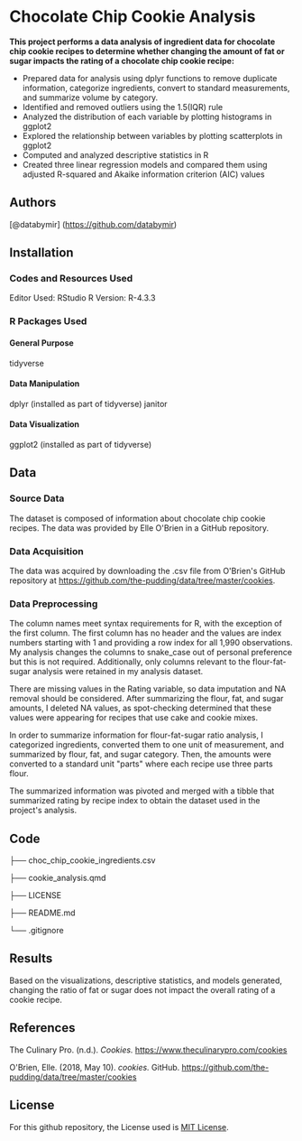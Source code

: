# Chocolate Chip Cookie Analysis
**This project performs a data analysis of ingredient data for chocolate chip cookie recipes to determine whether changing the amount of fat or sugar impacts the rating of a chocolate chip cookie recipe:**
* Prepared data for analysis using dplyr functions to remove duplicate information, categorize ingredients, convert to standard measurements, and summarize volume by category.
* Identified and removed outliers using the 1.5(IQR) rule
* Analyzed the distribution of each variable by plotting histograms in ggplot2
* Explored the relationship between variables by plotting scatterplots in ggplot2
* Computed and analyzed descriptive statistics in R
* Created three linear regression models and compared them using adjusted R-squared and Akaike information criterion (AIC) values

## Authors
[@databymir] (https://github.com/databymir)

## Installation
### Codes and Resources Used
Editor Used: RStudio
R Version: R-4.3.3

### R Packages Used
#### General Purpose
tidyverse

#### Data Manipulation
dplyr (installed as part of tidyverse)
janitor

#### Data Visualization
ggplot2 (installed as part of tidyverse)

## Data
### Source Data
The dataset is composed of information about chocolate chip cookie recipes. The data was provided by Elle O'Brien in a GitHub repository.

### Data Acquisition
The data was acquired by downloading the .csv file from O'Brien's GitHub repository at https://github.com/the-pudding/data/tree/master/cookies.

### Data Preprocessing
The column names meet syntax requirements for R, with the exception of the first column. The first column has no header and the values are index numbers starting with 1 and providing a row index for all 1,990 observations. My analysis changes the columns to snake_case out of personal preference but this is not required. Additionally, only columns relevant to the flour-fat-sugar analysis were retained in my analysis dataset.

There are missing values in the Rating variable, so data imputation and NA removal should be considered. After summarizing the flour, fat, and sugar amounts, I deleted NA values, as spot-checking determined that these values were appearing for recipes that use cake and cookie mixes.

In order to summarize information for flour-fat-sugar ratio analysis, I categorized ingredients, converted them to one unit of measurement, and summarized by flour, fat, and sugar category. Then, the amounts were converted to a standard unit "parts" where each recipe use three parts flour.

The summarized information was pivoted and merged with a tibble that summarized rating by recipe index to obtain the dataset used in the project's analysis.

## Code
├── choc_chip_cookie_ingredients.csv

├── cookie_analysis.qmd

├── LICENSE

├── README.md

└── .gitignore

## Results
Based on the visualizations, descriptive statistics, and models generated, changing the ratio of fat or sugar does not impact the overall rating of a cookie recipe.

## References
The Culinary Pro. (n.d.). *Cookies.* https://www.theculinarypro.com/cookies 

O'Brien, Elle. (2018, May 10). *cookies.* GitHub. https://github.com/the-pudding/data/tree/master/cookies

## License
For this github repository, the License used is [MIT License](https://opensource.org/license/mit/).
